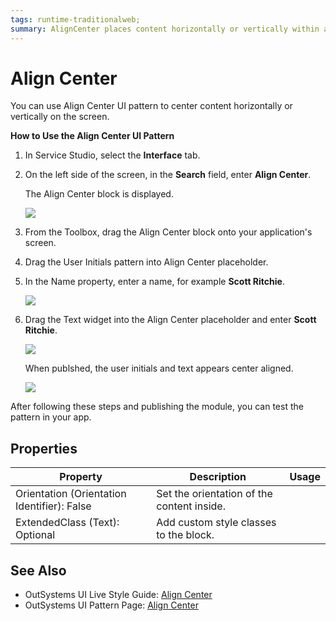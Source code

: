 ```yaml
---
tags: runtime-traditionalweb; 
summary: AlignCenter places content horizontally or vertically within a container.
---
```


# Align Center

You can use Align Center UI pattern to center content horizontally or vertically on the screen. 

**How to Use the Align Center UI Pattern**

1. In Service Studio, select the **Interface** tab.

1. On the left side of the screen, in the **Search** field, enter **Align Center**. 
    
    The Align Center block is displayed. 

     ![](<images/aligncenter-image-9.png>)

1. From the Toolbox, drag the Align Center block onto your application's screen.  

1. Drag the User Initials pattern into Align Center placeholder.

1. In the Name property, enter a name, for example **Scott Ritchie**.

    ![](<images/aligncenter-image-1.png>)

1. Drag the Text widget into the Align Center placeholder and enter  **Scott Ritchie**.

    ![](<images/aligncenter-image-2.png>)

    When publshed, the user initials and text appears center aligned.

    ![](<images/aligncenter-image-3.png>)


After following these steps and publishing the module, you can test the pattern in your app.

## Properties

| **Property** |  **Description** |  **Usage** | 
|---|---|---|
| Orientation (Orientation Identifier): False  |  Set the orientation of the content inside. | 
| ExtendedClass (Text): Optional  |  Add custom style classes to the block. |


## See Also

* OutSystems UI Live Style Guide: [Align Center](https://outsystemsui.outsystems.com/WebStyleGuidePreview/AlignCenter.aspx)
* OutSystems UI Pattern Page: [Align Center](https://outsystemsui.outsystems.com/OutSystemsUIWebsite/PatternDetail?PatternId=4)


